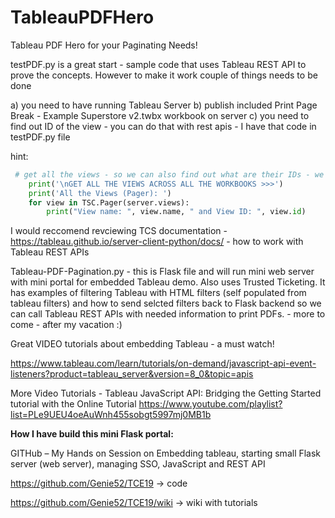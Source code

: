 # TableauPDFHero
Tableau PDF Hero for your Paginating Needs!

testPDF.py is a great start - sample code that uses Tableau REST API to prove the concepts. However to make it work couple of things needs to be done

a) you need to have running Tableau Server
b) publish included Print Page Break - Example Superstore v2.twbx workbook on server
c) you need to find out ID of the view - you can do that with rest apis - I have that code in testPDF.py file

hint:

```python
 # get all the views - so we can also find out what are their IDs - we need that to reference the view for PDFs
    print('\nGET ALL THE VIEWS ACROSS ALL THE WORKBOOKS >>>')
    print('All the Views (Pager): ')
    for view in TSC.Pager(server.views):
        print("View name: ", view.name, " and View ID: ", view.id) 
```
        
I would reccomend revciewing TCS documentation - https://tableau.github.io/server-client-python/docs/ - how to work with Tableau REST APIs

Tableau-PDF-Pagination.py - this is Flask file and will run mini web server with mini portal for embedded Tableau demo. Also uses Trusted Ticketing. It has examples of filtering Tableau with HTML filters (self populated from tableau filters) and how to send selcted filters back to Flask backend so we can call Tableau REST APIs with needed information to print PDFs. - more to come - after my vacation :)

Great VIDEO tutorials about embedding Tableau - a must watch!

https://www.tableau.com/learn/tutorials/on-demand/javascript-api-event-listeners?product=tableau_server&version=8_0&topic=apis

More Video Tutorials - Tableau JavaScript API: Bridging the Getting Started tutorial with the Online Tutorial
https://www.youtube.com/playlist?list=PLe9UEU4oeAuWnh455sobgt5997mj0MB1b

<b>How I have build this mini Flask portal:</b>

GITHub – My Hands on Session on Embedding tableau, starting small  Flask server (web server), managing SSO, JavaScript and REST API

https://github.com/Genie52/TCE19  -> code

https://github.com/Genie52/TCE19/wiki -> wiki with tutorials
    

